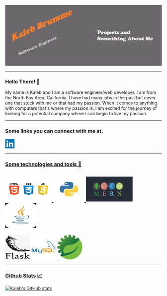 ![](icons/banner.png)

<hr/>

<h3>Hello There! 👋</h3>
<p>
  My name is Kaleb and I am a software engineer/web developer. I am from the North Bay Area, California. I have had many jobs in the past but never one that stuck with me or that had my passion. When it comes to anything with computers that's where my passion is. I am excited for the journey of looking for a potential company where I can begin to live my passion. 
</p>

<hr/>

<h3>Some links you can connect with me at.</h3>
<a href="https://linkedin.com/in/kalebmbrumme"/><img height="30" src="icons/linkedin.png"/>



<hr/>

<h3>Some technologies and tools 🔧</h3>


<img src="icons/html_js_css.png" width="150px" height="80px"/> <img src="icons/python.png" width="100px" height="80px"/>
<img src="icons/mern.png" width="150px" height="80px"/>
<img src="icons/java.png" width="100px" height="80px"/>
---
<img src="icons/flask.png" width="80px" height="80px"/> <img src="icons/mysql.png" width="80px" height="80px"/>
<img src="icons/sts.png" width="80px" height="80px"/>
<hr/>

<h3>Github Stats 📈</h3>

[![Kaleb's GitHub stats](https://github-readme-stats.vercel.app/api?username=KalebBrumme&show_icons=true&theme=radical)](https://github.com/anuraghazra/github-readme-stats)
